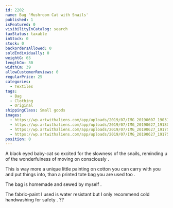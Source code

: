 ```yaml
---
id: 2202
name: Bag 'Mushroom Cat with Snails'
published: 1
isFeatured: 0
visibilityInCatalog: search
taxStatus: taxable
inStock: 0
stock: 0
backordersAllowed: 0
soldIndividually: 0
weightG: 65
lengthCm: 30
widthCm: 39
allowCustomerReviews: 0
regularPrice: 25
categories:
  - Textiles
tags:
  - Bag
  - Clothing
  - Original
shippingClass: Small goods
images:
  - https://wp.artwithaliens.com/app/uploads/2019/07/IMG_20190607_190314-01-scaled.jpeg
  - https://wp.artwithaliens.com/app/uploads/2019/07/IMG_20190627_191808-01-scaled.jpeg
  - https://wp.artwithaliens.com/app/uploads/2019/07/IMG_20190627_191757-01-scaled.jpeg
  - https://wp.artwithaliens.com/app/uploads/2019/07/IMG_20190627_191752-01-scaled.jpeg
position: 0
---
```


A black eyed baby-cat so excited for the slowness of the snails, reminding u of the wonderfulness of moving on consciously .

This is way more a unique little painting on cotton you can carry with you and put things into, than a printed tote bag you are used too .

The bag is homemade and sewed by myself .

The fabric-paint I used is water resistant but I only recommend cold handwashing for safety . ??
